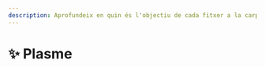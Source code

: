 ```yaml
---
description: Aprofundeix en quin és l'objectiu de cada fitxer a la carpeta de configuració.
---
```


# ✨ Plasme
